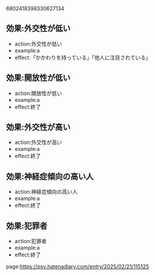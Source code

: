 

6802418398330627134

## 効果:外交性が低い

- action:外交性が低い
- example:a
- effect:「かかわりを持っている」「他人に注目されている」


## 効果:開放性が低い

- action:開放性が低い
- example:a
- effect:終了

 



## 効果:外交性が高い

- action:外交性が高い
- example:a
- effect:終了

## 効果:神経症傾向の高い人

- action:神経症傾向の高い人
- example:a
- effect:終了


## 効果:犯罪者

- action:犯罪者
- example:a
- effect:終了


page:https://psy.hatenadiary.com/entry/2025/02/21/115125
